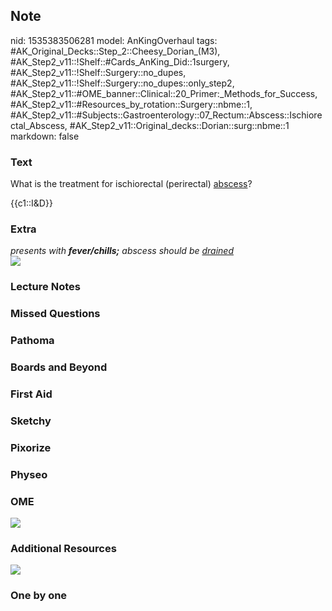 ## Note
nid: 1535383506281
model: AnKingOverhaul
tags: #AK_Original_Decks::Step_2::Cheesy_Dorian_(M3), #AK_Step2_v11::!Shelf::#Cards_AnKing_Did::1surgery, #AK_Step2_v11::!Shelf::Surgery::no_dupes, #AK_Step2_v11::!Shelf::Surgery::no_dupes::only_step2, #AK_Step2_v11::#OME_banner::Clinical::20_Primer:_Methods_for_Success, #AK_Step2_v11::#Resources_by_rotation::Surgery::nbme::1, #AK_Step2_v11::#Subjects::Gastroenterology::07_Rectum::Abscess::Ischiorectal_Abscess, #AK_Step2_v11::Original_decks::Dorian::surg::nbme::1
markdown: false

### Text
What is the treatment for ischiorectal (perirectal) <u>abscess</u>?
<div>
  {{c1::I&D}}
</div>

### Extra
<div>
  <i>presents with <b>fever/chills;</b> abscess should be
  <u>drained</u></i>
</div>
<div><img src="paste-3006137804783617.jpg"></div>

### Lecture Notes


### Missed Questions


### Pathoma


### Boards and Beyond


### First Aid


### Sketchy


### Pixorize


### Physeo


### OME
<div class="ome-widget">
  <a href="https://onlinemeded.org/spa/surgery?ref=anki"><img src=
  "_OME_AnkiFlashcards_Topic_2.png"></a>
</div>

### Additional Resources
<img src="paste-3006004660797441.jpg">

### One by one

